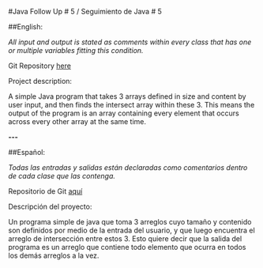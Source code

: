 #Java Follow Up \# 5 / Seguimiento de Java \# 5

##English:

*All input and output is stated as comments within every class that
has one or multiple variables fitting this condition.*

Git Repository [here](https://github.com/zacwastaken/Seguimiento5 "Seguimiento5 on Github")

Project description:

A simple Java program that takes 3 arrays defined in size and content
by user input, and then finds the intersect array within these 3.
This means the output of the program is an array containing every
element that occurs across every other array at the same time.

__---__

##Español:

*Todas las entradas y salidas están declaradas como comentarios dentro
de cada clase que las contenga.*

Repositorio de Git [aquí](https://github.com/zacwastaken/Seguimiento5 "Seguimiento5 en Github")

Descripción del proyecto:

Un programa simple de java que toma 3 arreglos cuyo tamaño y contenido
son definidos por medio de la entrada del usuario, y que luego
encuentra el arreglo de intersección entre estos 3.
Esto quiere decir que la salida del programa es un arreglo que contiene
todo elemento que ocurra en todos los demás arreglos a la vez.
